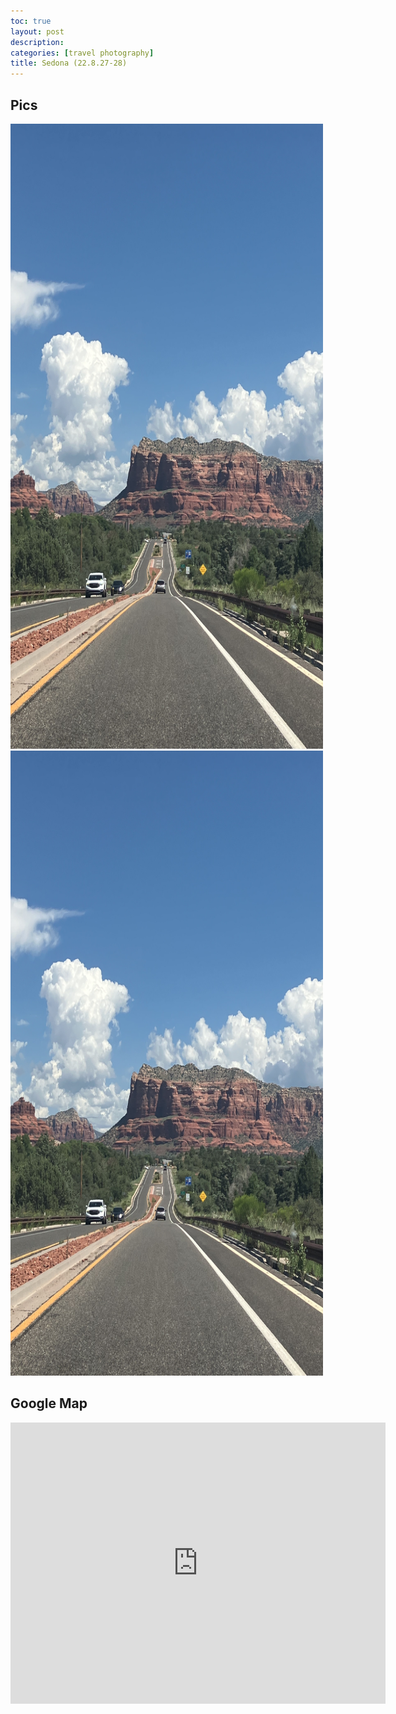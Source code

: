 ```yaml
---
toc: true
layout: post
description: 
categories: [travel photography]
title: Sedona (22.8.27-28)
---
```


## Pics
  <img src="https://github.com/hyunholee26/fastpages/blob/master/_posts/2022-08-27-Sedona/first-sight-of-sedona.jpg?raw=true" width="500" height="1000"/>
  <img src="./2022-08-27-Sedona/first-sight-of-sedona.jpg" width="500" height="1000"/>

## Google Map

<iframe src="https://www.google.com/maps/embed?pb=!1m18!1m12!1m3!1d52385.18050597228!2d-111.83015797418973!3d34.8543733810389!2m3!1f0!2f0!3f0!3m2!1i1024!2i768!4f13.1!3m3!1m2!1s0x872da132f942b00d%3A0x5548c523fa6c8efd!2sSedona%2C%20AZ%2086336!5e0!3m2!1sen!2sus!4v1662415887209!5m2!1sen!2sus" width="600" height="450" style="border:0;" allowfullscreen="" loading="lazy" referrerpolicy="no-referrer-when-downgrade"></iframe>
